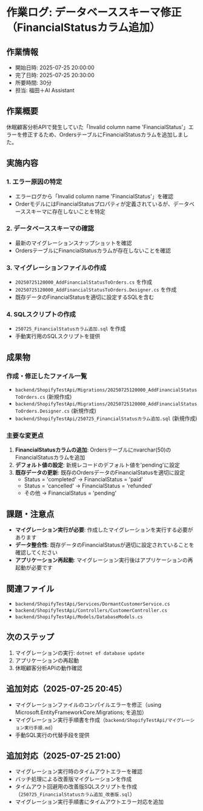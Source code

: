 # 作業ログ: データベーススキーマ修正（FinancialStatusカラム追加）

## 作業情報
- 開始日時: 2025-07-25 20:00:00
- 完了日時: 2025-07-25 20:30:00
- 所要時間: 30分
- 担当: 福田＋AI Assistant

## 作業概要
休眠顧客分析APIで発生していた「Invalid column name 'FinancialStatus'」エラーを修正するため、OrdersテーブルにFinancialStatusカラムを追加しました。

## 実施内容

### 1. エラー原因の特定
- エラーログから「Invalid column name 'FinancialStatus'」を確認
- OrderモデルにはFinancialStatusプロパティが定義されているが、データベーススキーマに存在しないことを特定

### 2. データベーススキーマの確認
- 最新のマイグレーションスナップショットを確認
- OrdersテーブルにFinancialStatusカラムが存在しないことを確認

### 3. マイグレーションファイルの作成
- `20250725120000_AddFinancialStatusToOrders.cs` を作成
- `20250725120000_AddFinancialStatusToOrders.Designer.cs` を作成
- 既存データのFinancialStatusを適切に設定するSQLを含む

### 4. SQLスクリプトの作成
- `250725_FinancialStatusカラム追加.sql` を作成
- 手動実行用のSQLスクリプトを提供

## 成果物

### 作成・修正したファイル一覧
- `backend/ShopifyTestApi/Migrations/20250725120000_AddFinancialStatusToOrders.cs` (新規作成)
- `backend/ShopifyTestApi/Migrations/20250725120000_AddFinancialStatusToOrders.Designer.cs` (新規作成)
- `backend/ShopifyTestApi/250725_FinancialStatusカラム追加.sql` (新規作成)

### 主要な変更点
1. **FinancialStatusカラムの追加**: Ordersテーブルにnvarchar(50)のFinancialStatusカラムを追加
2. **デフォルト値の設定**: 新規レコードのデフォルト値を'pending'に設定
3. **既存データの更新**: 既存のOrdersデータのFinancialStatusを適切に設定
   - Status = 'completed' → FinancialStatus = 'paid'
   - Status = 'cancelled' → FinancialStatus = 'refunded'
   - その他 → FinancialStatus = 'pending'

## 課題・注意点
- **マイグレーション実行が必要**: 作成したマイグレーションを実行する必要があります
- **データ整合性**: 既存データのFinancialStatusが適切に設定されていることを確認してください
- **アプリケーション再起動**: マイグレーション実行後はアプリケーションの再起動が必要です

## 関連ファイル
- `backend/ShopifyTestApi/Services/DormantCustomerService.cs`
- `backend/ShopifyTestApi/Controllers/CustomerController.cs`
- `backend/ShopifyTestApi/Models/DatabaseModels.cs`

## 次のステップ
1. マイグレーションの実行: `dotnet ef database update`
2. アプリケーションの再起動
3. 休眠顧客分析APIの動作確認

## 追加対応（2025-07-25 20:45）
- マイグレーションファイルのコンパイルエラーを修正（using Microsoft.EntityFrameworkCore.Migrations; を追加）
- マイグレーション実行手順書を作成（`backend/ShopifyTestApi/マイグレーション実行手順.md`）
- 手動SQL実行の代替手段を提供

## 追加対応（2025-07-25 21:00）
- マイグレーション実行時のタイムアウトエラーを確認
- バッチ処理による改善版マイグレーションを作成
- タイムアウト回避用の改善版SQLスクリプトを作成（`250725_FinancialStatusカラム追加_改善版.sql`）
- マイグレーション実行手順書にタイムアウトエラー対応を追加 